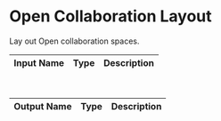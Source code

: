 

# Open Collaboration Layout

Lay out Open collaboration spaces.

|Input Name|Type|Description|
|---|---|---|


<br>

|Output Name|Type|Description|
|---|---|---|

